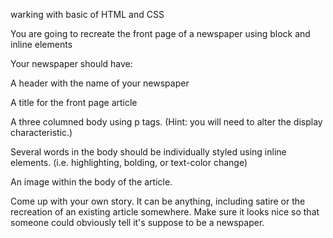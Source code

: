 warking with basic of HTML and CSS


You are going to recreate the front page of a newspaper using block and inline elements

Your newspaper should have:

A header with the name of your newspaper

A title for the front page article

A three columned body using p tags. (Hint: you will need to alter the display characteristic.)

Several words in the body should be individually styled using inline elements. (i.e. highlighting, bolding, or text-color change)

An image within the body of the article.

Come up with your own story. It can be anything, including satire or the recreation of an existing article somewhere. Make sure it looks nice so that someone could obviously tell it's suppose to be a newspaper.